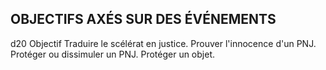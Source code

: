 ## OBJECTIFS AXÉS SUR DES ÉVÉNEMENTS

d20 Objectif
Traduire le scélérat en justice.
Prouver l'innocence d'un PNJ.
Protéger ou dissimuler un PNJ.
Protéger un objet.